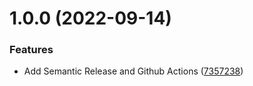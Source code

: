 # 1.0.0 (2022-09-14)


### Features

* Add Semantic Release and Github Actions ([7357238](https://github.com/dugalman/semantic-release-example/commit/7357238def68c01a41ce73a60f73a8ca2cdcbbc3))

